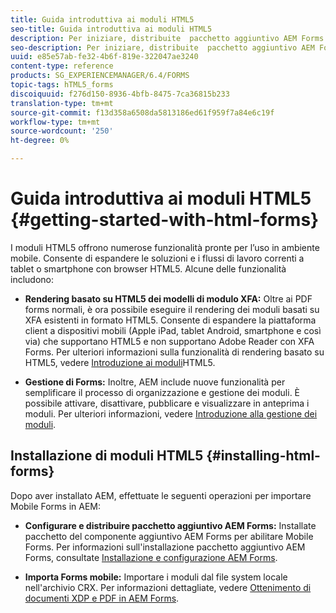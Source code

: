 ```yaml
---
title: Guida introduttiva ai moduli HTML5
seo-title: Guida introduttiva ai moduli HTML5
description: Per iniziare, distribuite  pacchetto aggiuntivo AEM Forms e importate i moduli HTML5 esistenti da AEM.
seo-description: Per iniziare, distribuite  pacchetto aggiuntivo AEM Forms e importate i moduli HTML5 esistenti da AEM.
uuid: e85e57ab-fe32-4b6f-819e-322047ae3240
content-type: reference
products: SG_EXPERIENCEMANAGER/6.4/FORMS
topic-tags: hTML5_forms
discoiquuid: f276d150-8936-4bfb-8475-7ca36815b233
translation-type: tm+mt
source-git-commit: f13d358a6508da5813186ed61f959f7a84e6c19f
workflow-type: tm+mt
source-wordcount: '250'
ht-degree: 0%

---
```



# Guida introduttiva ai moduli HTML5 {#getting-started-with-html-forms}

I moduli HTML5 offrono numerose funzionalità pronte per l’uso in ambiente mobile. Consente di espandere le soluzioni e i flussi di lavoro correnti a tablet o smartphone con browser HTML5. Alcune delle funzionalità includono:

* **Rendering basato su HTML5 dei modelli di modulo XFA:** Oltre ai PDF forms normali, è ora possibile eseguire il rendering dei moduli basati su XFA esistenti in formato HTML5. Consente di espandere la piattaforma client a dispositivi mobili (Apple iPad, tablet Android, smartphone e così via) che supportano HTML5 e non supportano  Adobe Reader con XFA Forms. Per ulteriori informazioni sulla funzionalità di rendering basato su HTML5, vedere [Introduzione ai moduli](/help/forms/using/introduction.md)HTML5.

* **Gestione di Forms:** Inoltre, AEM include nuove funzionalità per semplificare il processo di organizzazione e gestione dei moduli. È possibile attivare, disattivare, pubblicare e visualizzare in anteprima i moduli. Per ulteriori informazioni, vedere [Introduzione alla gestione dei moduli](/help/forms/using/introduction-managing-forms.md).

## Installazione di moduli HTML5 {#installing-html-forms}

Dopo aver installato AEM, effettuate le seguenti operazioni per importare Mobile Forms in AEM:

* **Configurare e distribuire  pacchetto aggiuntivo AEM Forms:** Installate  pacchetto del componente aggiuntivo AEM Forms per abilitare Mobile Forms. Per informazioni sull&#39;installazione  pacchetto aggiuntivo AEM Forms, consultate [Installazione e configurazione  AEM Forms](/help/forms/using/installing-configuring-aem-forms-osgi.md).

* **Importa Forms mobile:** Importare i moduli dal file system locale nell&#39;archivio CRX. Per informazioni dettagliate, vedere [Ottenimento di documenti XDP e PDF in  AEM Forms](/help/forms/using/get-xdp-pdf-documents-aem.md).

